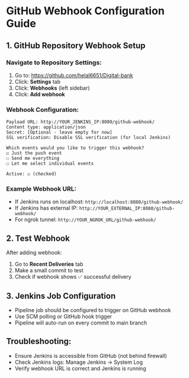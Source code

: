# GitHub Webhook Configuration Guide

## 1. GitHub Repository Webhook Setup

### Navigate to Repository Settings:
1. Go to: https://github.com/helal6651/Digital-bank
2. Click: **Settings** tab
3. Click: **Webhooks** (left sidebar)
4. Click: **Add webhook**

### Webhook Configuration:
```
Payload URL: http://YOUR_JENKINS_IP:8080/github-webhook/
Content type: application/json
Secret: [Optional - leave empty for now]
SSL verification: Disable SSL verification (for local Jenkins)

Which events would you like to trigger this webhook?
☑️ Just the push event
☐ Send me everything
☐ Let me select individual events

Active: ☑️ (checked)
```

### Example Webhook URL:
- If Jenkins runs on localhost: `http://localhost:8080/github-webhook/`
- If Jenkins has external IP: `http://YOUR_EXTERNAL_IP:8080/github-webhook/`
- For ngrok tunnel: `http://YOUR_NGROK_URL/github-webhook/`

## 2. Test Webhook
After adding webhook:
1. Go to **Recent Deliveries** tab
2. Make a small commit to test
3. Check if webhook shows ✅ successful delivery

## 3. Jenkins Job Configuration
- Pipeline job should be configured to trigger on GitHub webhook
- Use SCM polling or GitHub hook trigger
- Pipeline will auto-run on every commit to main branch

## Troubleshooting:
- Ensure Jenkins is accessible from GitHub (not behind firewall)
- Check Jenkins logs: Manage Jenkins → System Log
- Verify webhook URL is correct and Jenkins is running
